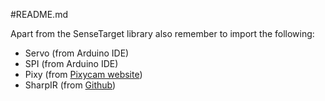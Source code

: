 #README.md

Apart from the SenseTarget library also remember to import the following:

- Servo (from Arduino IDE)
- SPI (from Arduino IDE)
- Pixy (from [Pixycam website](http://www.cmucam.org/projects/cmucam5/wiki/Latest_release))
- SharpIR (from [Github](https://github.com/guillaume-rico/SharpIR))
